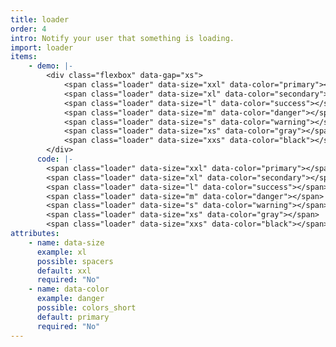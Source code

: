 ```yaml
---
title: loader
order: 4
intro: Notify your user that something is loading.
import: loader
items:
    - demo: |-
        <div class="flexbox" data-gap="xs">
            <span class="loader" data-size="xxl" data-color="primary"></span>
            <span class="loader" data-size="xl" data-color="secondary"></span>
            <span class="loader" data-size="l" data-color="success"></span>
            <span class="loader" data-size="m" data-color="danger"></span>
            <span class="loader" data-size="s" data-color="warning"></span>
            <span class="loader" data-size="xs" data-color="gray"></span>
            <span class="loader" data-size="xxs" data-color="black"></span>
        </div>
      code: |-
        <span class="loader" data-size="xxl" data-color="primary"></span>
        <span class="loader" data-size="xl" data-color="secondary"></span>
        <span class="loader" data-size="l" data-color="success"></span>
        <span class="loader" data-size="m" data-color="danger"></span>
        <span class="loader" data-size="s" data-color="warning"></span>
        <span class="loader" data-size="xs" data-color="gray"></span>
        <span class="loader" data-size="xxs" data-color="black"></span>
attributes:
    - name: data-size
      example: xl
      possible: spacers
      default: xxl
      required: "No"
    - name: data-color
      example: danger
      possible: colors_short
      default: primary
      required: "No"
---
```

